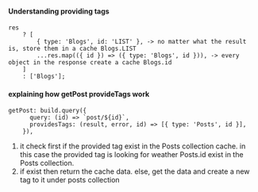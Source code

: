 #### Understanding providing tags

```React
res
    ? [
        { type: 'Blogs', id: 'LIST' }, -> no matter what the result is, store them in a cache Blogs.LIST
        ...res.map(({ id }) => ({ type: 'Blogs', id })), -> every object in the response create a cache Blogs.id
    ]
    : ['Blogs'];
```

#### explaining how getPost provideTags work

```React
getPost: build.query({
      query: (id) => `post/${id}`,
      providesTags: (result, error, id) => [{ type: 'Posts', id }],
    }),
```

1. it check first if the provided tag exist in the Posts collection cache. in this case the provided tag
   is looking for weather Posts.id exist in the Posts collection.
2. if exist then return the cache data. else, get the data and create a new tag to it under posts collection

